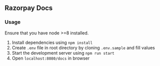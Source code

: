 ## Razorpay Docs

### Usage

Ensure that you have node >=8 installed.

1. Install dependencies using `npm install`
2. Create `.env` file in root directory by cloning `.env.sample` and fill values
3. Start the development server using `npm run start`
4. Open `localhost:8080/docs` in browser
